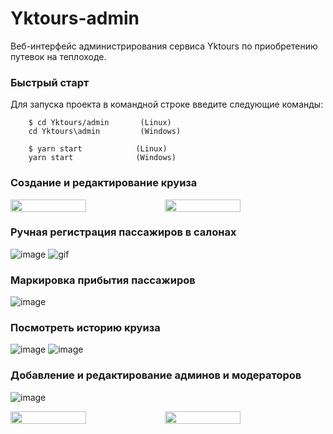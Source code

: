 # Yktours-admin
Веб-интерфейс администрирования сервиса Yktours по приобретению путевок на теплоходе.

### Быстрый старт

Для запуска проекта в командной строке введите следующие команды:

        $ cd Yktours/admin       (Linux)
        cd Yktours\admin         (Windows)

        $ yarn start            (Linux)
        yarn start              (Windows)
        
### Создание и редактирование круиза

<div style="display:flex;flex-wrap:wrap">
<img src="https://user-images.githubusercontent.com/50858440/192109414-ffcd5088-bbc5-443e-a225-0108dfd8e979.png" alt="">
<img src="https://user-images.githubusercontent.com/50858440/192109463-72e87896-770b-45e2-b329-f9de49c7f075.png" width="49%" alt="">
<img src="https://user-images.githubusercontent.com/50858440/192109481-0c19accb-be92-4a67-804e-bfa6b87d7b2b.png" width="49%" alt="">
</div>

### Ручная регистрация пассажиров в салонах

![image](https://user-images.githubusercontent.com/50858440/192106961-e61bca89-052b-4c52-84f7-3cb482d5abd5.png)
![gif](https://user-images.githubusercontent.com/50858440/192108912-ebdbdaa2-5bb6-482c-a087-5d9c4e6ac33a.gif)

### Маркировка прибытия пассажиров

![image](https://user-images.githubusercontent.com/50858440/192108978-637965ca-8b74-4a97-ae33-686fe22624bc.png)

### Посмотреть историю круиза

![image](https://user-images.githubusercontent.com/50858440/192109000-c656d83c-2501-48d9-9f98-761d1ec6f4c0.png)
![image](https://user-images.githubusercontent.com/50858440/192109045-0750fc6c-bc06-4a31-8aa7-12f9f843cf51.png)

### Добавление и редактирование админов и модераторов

![image](https://user-images.githubusercontent.com/50858440/192107568-35f44b21-aa80-476c-8d9a-f626782fdc1d.png)

<div style="display:flex;flex-wrap:wrap">
<img src="https://user-images.githubusercontent.com/50858440/192109688-c42a3313-d54c-4b83-bbfc-78cc253f03ae.png" width="49%" alt="">
<img src="https://user-images.githubusercontent.com/50858440/192109708-614126d2-b94f-45bf-ad14-7cc9d79c76a0.png" width="49%" alt="">
</div>

